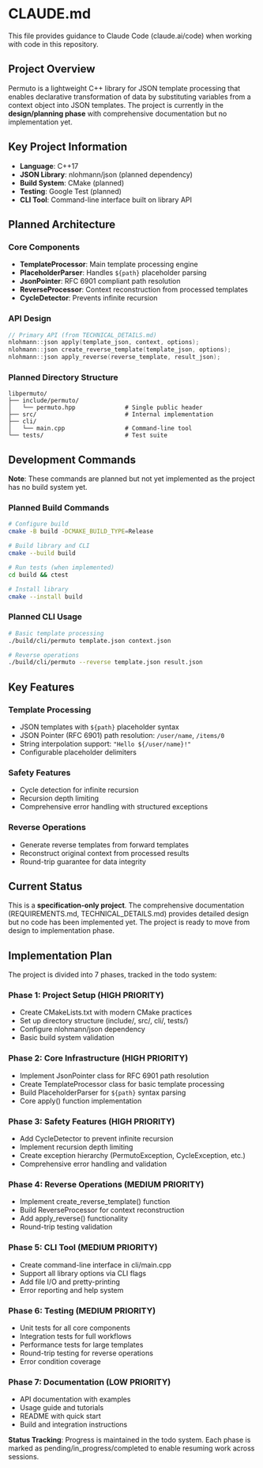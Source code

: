 # CLAUDE.md

This file provides guidance to Claude Code (claude.ai/code) when working with code in this repository.

## Project Overview

Permuto is a lightweight C++ library for JSON template processing that enables declarative transformation of data by substituting variables from a context object into JSON templates. The project is currently in the **design/planning phase** with comprehensive documentation but no implementation yet.

## Key Project Information

- **Language**: C++17
- **JSON Library**: nlohmann/json (planned dependency)
- **Build System**: CMake (planned)
- **Testing**: Google Test (planned)
- **CLI Tool**: Command-line interface built on library API

## Planned Architecture

### Core Components
- **TemplateProcessor**: Main template processing engine
- **PlaceholderParser**: Handles `${path}` placeholder parsing
- **JsonPointer**: RFC 6901 compliant path resolution
- **ReverseProcessor**: Context reconstruction from processed templates
- **CycleDetector**: Prevents infinite recursion

### API Design
```cpp
// Primary API (from TECHNICAL_DETAILS.md)
nlohmann::json apply(template_json, context, options);
nlohmann::json create_reverse_template(template_json, options);
nlohmann::json apply_reverse(reverse_template, result_json);
```

### Planned Directory Structure
```
libpermuto/
├── include/permuto/
│   └── permuto.hpp              # Single public header
├── src/                         # Internal implementation
├── cli/
│   └── main.cpp                 # Command-line tool
└── tests/                       # Test suite
```

## Development Commands

**Note**: These commands are planned but not yet implemented as the project has no build system yet.

### Planned Build Commands
```bash
# Configure build
cmake -B build -DCMAKE_BUILD_TYPE=Release

# Build library and CLI
cmake --build build

# Run tests (when implemented)
cd build && ctest

# Install library
cmake --install build
```

### Planned CLI Usage
```bash
# Basic template processing
./build/cli/permuto template.json context.json

# Reverse operations
./build/cli/permuto --reverse template.json result.json
```

## Key Features

### Template Processing
- JSON templates with `${path}` placeholder syntax
- JSON Pointer (RFC 6901) path resolution: `/user/name`, `/items/0`
- String interpolation support: `"Hello ${/user/name}!"`
- Configurable placeholder delimiters

### Safety Features  
- Cycle detection for infinite recursion
- Recursion depth limiting
- Comprehensive error handling with structured exceptions

### Reverse Operations
- Generate reverse templates from forward templates
- Reconstruct original context from processed results
- Round-trip guarantee for data integrity

## Current Status

This is a **specification-only project**. The comprehensive documentation (REQUIREMENTS.md, TECHNICAL_DETAILS.md) provides detailed design but no code has been implemented yet. The project is ready to move from design to implementation phase.

## Implementation Plan

The project is divided into 7 phases, tracked in the todo system:

### Phase 1: Project Setup (HIGH PRIORITY)
- Create CMakeLists.txt with modern CMake practices
- Set up directory structure (include/, src/, cli/, tests/)
- Configure nlohmann/json dependency
- Basic build system validation

### Phase 2: Core Infrastructure (HIGH PRIORITY)  
- Implement JsonPointer class for RFC 6901 path resolution
- Create TemplateProcessor class for basic template processing
- Build PlaceholderParser for `${path}` syntax parsing
- Core apply() function implementation

### Phase 3: Safety Features (HIGH PRIORITY)
- Add CycleDetector to prevent infinite recursion
- Implement recursion depth limiting
- Create exception hierarchy (PermutoException, CycleException, etc.)
- Comprehensive error handling and validation

### Phase 4: Reverse Operations (MEDIUM PRIORITY)
- Implement create_reverse_template() function
- Build ReverseProcessor for context reconstruction
- Add apply_reverse() functionality
- Round-trip testing validation

### Phase 5: CLI Tool (MEDIUM PRIORITY)
- Create command-line interface in cli/main.cpp
- Support all library options via CLI flags
- Add file I/O and pretty-printing
- Error reporting and help system

### Phase 6: Testing (MEDIUM PRIORITY)
- Unit tests for all core components
- Integration tests for full workflows
- Performance tests for large templates
- Round-trip testing for reverse operations
- Error condition coverage

### Phase 7: Documentation (LOW PRIORITY)
- API documentation with examples
- Usage guide and tutorials
- README with quick start
- Build and integration instructions

**Status Tracking**: Progress is maintained in the todo system. Each phase is marked as pending/in_progress/completed to enable resuming work across sessions.